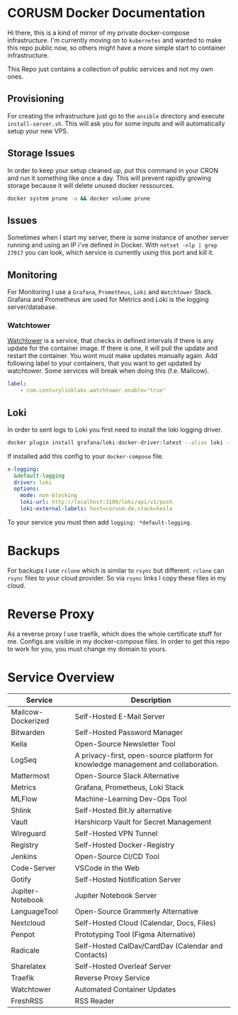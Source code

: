 # CORUSM Docker Documentation

Hi there, this is a kind of mirror of my private docker-compose infrastructure. I'm currently moving on to `kubernetes` and wanted to make this repo public now, so others might have a more simple start to container infrastructure.

This Repo just contains a collection of public services and not my own ones.

## Provisioning
For creating the infrastructure just go to the `ansible` directory and execute `install-server.sh`. This will ask you for some inputs and will automatically setup your new VPS.

## Storage Issues
In order to keep your setup cleaned up, put this command in your CRON and run it something like once a day.
This will prevent rapidly growing storage because it will delete unused docker ressources.
```bash
docker system prune -a && docker volume prune
```

## Issues
Sometimes when I start my server, there is some instance of another server running and using an IP i've defined in Docker. 
With `netset -nlp | grep 27017` you can look, which service is currently using this port and kill it.

## Monitoring
For Monitoring I use a `Grafana`, `Prometheus`, `Loki` and `Watchtower` Stack.
Grafana and Prometheus are used for Metrics and Loki is the logging server/database.

### Watchtower
[Watchtower](https://containrrr.dev/watchtower/) is a service, that checks in defined intervals if there is any update for the container image. 
If there is one, it will pull the update and restart the container. You wont must make updates manually again.
Add following label to your containers, that you want to get updated by watchtower. Some services will break when doing this (f.e. Mailcow).
```yml
label:
    - com.centurylinklabs.watchtower.enable="true"
```

## Loki
In order to sent logs to Loki you first need to install the loki logging driver.
```bash
docker plugin install grafana/loki-docker-driver:latest --alias loki --grant-all-permissions
```
If installed add this config to your `docker-compose` file.
```yml
x-logging:
  &default-logging
  driver: loki
  options:
    mode: non-blocking
    loki-url: http://localhost:3100/loki/api/v1/push
    loki-external-labels: host=corusm.de,stack=keila
```
To your service you must then add `logging: *default-logging`.

# Backups
For backups I use `rclone` which is similar to `rsync` but different. `rclone` can `rsync` files to your cloud provider. So via `rsync` links I copy these files in my cloud.

# Reverse Proxy
As a reverse proxy I use traefik, which does the whole certificate stuff for me. Configs are visible in my docker-compose files.
In order to get this repo to work for you, you must change my domain to yours.

# Service Overview
| Service            | Description                                                                       |
|--------------------|-----------------------------------------------------------------------------------|
| Mailcow-Dockerized | Self-Hosted E-Mail Server                                                         |
| Bitwarden          | Self-Hosted Password Manager                                                      |
| Keila              | Open-Source Newsletter Tool                                                       |
| LogSeq             | A privacy-first, open-source platform for knowledge management and collaboration. |
| Mattermost         | Open-Source Slack Alternative                                                     |
| Metrics            | Grafana, Prometheus, Loki Stack                                                   |
| MLFlow             | Machine-Learning Dev-Ops Tool                                                     |
| Shlink             | Self-Hosted Bit.ly alternative                                                    |
| Vault              | Harshicorp Vault for Secret Management                                            |
| Wireguard          | Self-Hosted VPN Tunnel                                                            |
| Registry           | Self-Hosted Docker-Registry                                                       |
| Jenkins            | Open-Source CI/CD Tool                                                            |
| Code-Server        | VSCode in the Web                                                                 |
| Gotify             | Self-Hosted Notification Server                                                   |
| Jupiter-Notebook   | Jupiter Notebook Server                                                           |
| LanguageTool       | Open-Source Grammerly Alternative                                                 |
| Nextcloud          | Self-Hosted Cloud (Calendar, Docs, Files)                                         |
| Penpot             | Prototyping Tool (Figma Alternative)                                              |
| Radicale           | Self-Hosted CalDav/CardDav (Calendar and Contacts)                                |
| Sharelatex         | Self-Hosted Overleaf Server                                                       |
| Traefik            | Reverse Proxy Service                                                             |
| Watchtower         | Automated Container Updates                                                       |
| FreshRSS           | RSS Reader                                                                        |